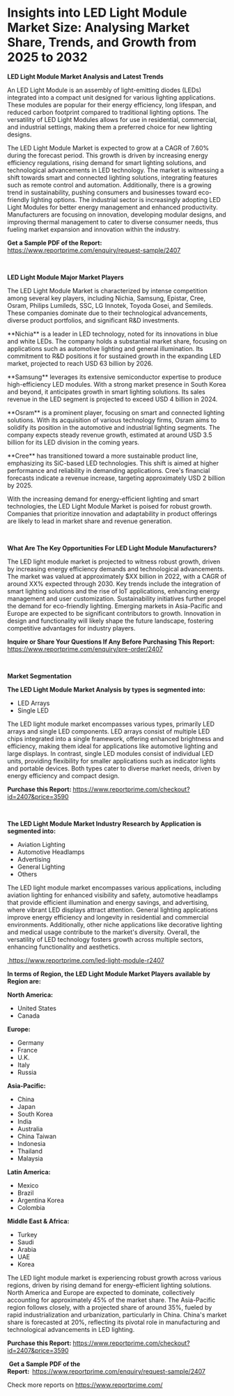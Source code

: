 <p><h1>Insights into LED Light Module Market Size: Analysing Market Share, Trends, and Growth from 2025 to 2032</h1></p><p><strong>LED Light Module Market Analysis and Latest Trends</strong></p>
<p><p>An LED Light Module is an assembly of light-emitting diodes (LEDs) integrated into a compact unit designed for various lighting applications. These modules are popular for their energy efficiency, long lifespan, and reduced carbon footprint compared to traditional lighting options. The versatility of LED Light Modules allows for use in residential, commercial, and industrial settings, making them a preferred choice for new lighting designs.</p><p>The LED Light Module Market is expected to grow at a CAGR of 7.60% during the forecast period. This growth is driven by increasing energy efficiency regulations, rising demand for smart lighting solutions, and technological advancements in LED technology. The market is witnessing a shift towards smart and connected lighting solutions, integrating features such as remote control and automation. Additionally, there is a growing trend in sustainability, pushing consumers and businesses toward eco-friendly lighting options. The industrial sector is increasingly adopting LED Light Modules for better energy management and enhanced productivity. Manufacturers are focusing on innovation, developing modular designs, and improving thermal management to cater to diverse consumer needs, thus fueling market expansion and innovation within the industry.</p></p>
<p><strong>Get a Sample PDF of the Report:&nbsp;</strong> <a href="https://www.reportprime.com/enquiry/request-sample/2407?utm_campaign=3283&utm_medium=2&utm_source=Github&utm_content=ia&utm_term=18032025&utm_id=led-light-module">https://www.reportprime.com/enquiry/request-sample/2407</a></p>
<p>&nbsp;</p>
<p><strong>LED Light Module Major Market Players</strong></p>
<p><p>The LED Light Module Market is characterized by intense competition among several key players, including Nichia, Samsung, Epistar, Cree, Osram, Philips Lumileds, SSC, LG Innotek, Toyoda Gosei, and Semileds. These companies dominate due to their technological advancements, diverse product portfolios, and significant R&D investments.</p><p>**Nichia** is a leader in LED technology, noted for its innovations in blue and white LEDs. The company holds a substantial market share, focusing on applications such as automotive lighting and general illumination. Its commitment to R&D positions it for sustained growth in the expanding LED market, projected to reach USD 63 billion by 2026.</p><p>**Samsung** leverages its extensive semiconductor expertise to produce high-efficiency LED modules. With a strong market presence in South Korea and beyond, it anticipates growth in smart lighting solutions. Its sales revenue in the LED segment is projected to exceed USD 4 billion in 2024.</p><p>**Osram** is a prominent player, focusing on smart and connected lighting solutions. With its acquisition of various technology firms, Osram aims to solidify its position in the automotive and industrial lighting segments. The company expects steady revenue growth, estimated at around USD 3.5 billion for its LED division in the coming years.</p><p>**Cree** has transitioned toward a more sustainable product line, emphasizing its SiC-based LED technologies. This shift is aimed at higher performance and reliability in demanding applications. Cree's financial forecasts indicate a revenue increase, targeting approximately USD 2 billion by 2025.</p><p>With the increasing demand for energy-efficient lighting and smart technologies, the LED Light Module Market is poised for robust growth. Companies that prioritize innovation and adaptability in product offerings are likely to lead in market share and revenue generation.</p></p>
<p>&nbsp;</p>
<p><strong>What Are The Key Opportunities For LED Light Module Manufacturers?</strong></p>
<p><p>The LED light module market is projected to witness robust growth, driven by increasing energy efficiency demands and technological advancements. The market was valued at approximately $XX billion in 2022, with a CAGR of around XX% expected through 2030. Key trends include the integration of smart lighting solutions and the rise of IoT applications, enhancing energy management and user customization. Sustainability initiatives further propel the demand for eco-friendly lighting. Emerging markets in Asia-Pacific and Europe are expected to be significant contributors to growth. Innovation in design and functionality will likely shape the future landscape, fostering competitive advantages for industry players.</p></p>
<p><strong>Inquire or Share Your Questions If Any Before Purchasing This Report:</strong> <a href="https://www.reportprime.com/enquiry/pre-order/2407?utm_campaign=3283&utm_medium=2&utm_source=Github&utm_content=ia&utm_term=18032025&utm_id=led-light-module">https://www.reportprime.com/enquiry/pre-order/2407</a></p>
<p>&nbsp;</p>
<p><strong>Market Segmentation</strong></p>
<p><strong>The LED Light Module Market Analysis by types is segmented into:</strong></p>
<p><ul><li>LED Arrays</li><li>Single LED</li></ul></p>
<p><p>The LED light module market encompasses various types, primarily LED arrays and single LED components. LED arrays consist of multiple LED chips integrated into a single framework, offering enhanced brightness and efficiency, making them ideal for applications like automotive lighting and large displays. In contrast, single LED modules consist of individual LED units, providing flexibility for smaller applications such as indicator lights and portable devices. Both types cater to diverse market needs, driven by energy efficiency and compact design.</p></p>
<p><strong>Purchase this Report:&nbsp;</strong><a href="https://www.reportprime.com/checkout?id=2407&price=3590&utm_campaign=3283&utm_medium=2&utm_source=Github&utm_content=ia&utm_term=18032025&utm_id=led-light-module">https://www.reportprime.com/checkout?id=2407&price=3590</a></p>
<p>&nbsp;</p>
<p><strong>The LED Light Module Market Industry Research by Application is segmented into:</strong></p>
<p><ul><li>Aviation Lighting</li><li>Automotive Headlamps</li><li>Advertising</li><li>General Lighting</li><li>Others</li></ul></p>
<p><p>The LED light module market encompasses various applications, including aviation lighting for enhanced visibility and safety, automotive headlamps that provide efficient illumination and energy savings, and advertising, where vibrant LED displays attract attention. General lighting applications improve energy efficiency and longevity in residential and commercial environments. Additionally, other niche applications like decorative lighting and medical usage contribute to the market's diversity. Overall, the versatility of LED technology fosters growth across multiple sectors, enhancing functionality and aesthetics.</p></p>
<p><a href="https://www.reportprime.com/led-light-module-r2407?utm_campaign=3283&utm_medium=2&utm_source=Github&utm_content=ia&utm_term=18032025&utm_id=led-light-module">&nbsp;https://www.reportprime.com/led-light-module-r2407</a></p>
<p><strong>In terms of Region, the LED Light Module Market Players available by Region are:</strong></p>
<p>
    <p> <strong> North America: </strong>
        <ul>
            <li>United States</li>
            <li>Canada</li>
        </ul>
        </p> 
    <p> <strong> Europe: </strong>
        <ul>
            <li>Germany</li>
            <li>France</li>
            <li>U.K.</li>
            <li>Italy</li>
            <li>Russia</li>
        </ul>
        </p> 
    <p> <strong> Asia-Pacific: </strong>
        <ul>
            <li>China</li>
            <li>Japan</li>
            <li>South Korea</li>
            <li>India</li>
            <li>Australia</li>
            <li>China Taiwan</li>
            <li>Indonesia</li>
            <li>Thailand</li>
            <li>Malaysia</li>
        </ul>
        </p> 
    <p> <strong> Latin America: </strong>
        <ul>
            <li>Mexico</li>
            <li>Brazil</li>
            <li>Argentina Korea</li>
            <li>Colombia</li>
        </ul>
        </p> 
    <p> <strong> Middle East & Africa: </strong>
        <ul>
            <li>Turkey</li>
            <li>Saudi</li>
            <li>Arabia</li>
            <li>UAE</li>
            <li>Korea</li>
        </ul>
    </p>
    </p>
<p><p>The LED light module market is experiencing robust growth across various regions, driven by rising demand for energy-efficient lighting solutions. North America and Europe are expected to dominate, collectively accounting for approximately 45% of the market share. The Asia-Pacific region follows closely, with a projected share of around 35%, fueled by rapid industrialization and urbanization, particularly in China. China's market share is forecasted at 20%, reflecting its pivotal role in manufacturing and technological advancements in LED lighting.</p></p>
<p><strong>Purchase this Report: </strong><a href="https://www.reportprime.com/checkout?id=2407&price=3590&utm_campaign=3283&utm_medium=2&utm_source=Github&utm_content=ia&utm_term=18032025&utm_id=led-light-module">https://www.reportprime.com/checkout?id=2407&price=3590</a></p>
<p>&nbsp;<strong>Get a Sample PDF of the Report:&nbsp;&nbsp;</strong><a href="https://www.reportprime.com/enquiry/request-sample/2407?utm_campaign=3283&utm_medium=2&utm_source=Github&utm_content=ia&utm_term=18032025&utm_id=led-light-module">https://www.reportprime.com/enquiry/request-sample/2407</a></p>
<p><strong></strong></p>
<p>Check more reports on <a href="https://www.reportprime.com/?utm_campaign=3283&utm_medium=2&utm_source=Github&utm_content=ia&utm_term=18032025&utm_id=led-light-module">https://www.reportprime.com/</a></p>